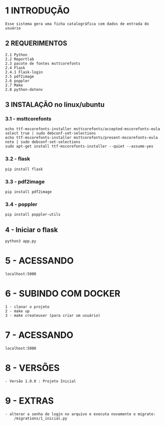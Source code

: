 # 1 INTRODUÇÃO
    Esse sistema gera uma ficha catalográfica com dados de entrada do usuário
## 2 REQUERIMENTOS
    2.1 Python
    2.2 Reportlab
    2.3 pacote de fontes msttcorefonts
    2.4 Flask
    2.4.1 Flask-login
    2.5 pdf2image
    2.6 poppler
    2.7 Make
    2.8 python-dotenv
## 3 INSTALAÇÃO no linux/ubuntu
### 3.1 - msttcorefonts    
    echo ttf-mscorefonts-installer msttcorefonts/accepted-mscorefonts-eula select true | sudo debconf-set-selections
    echo ttf-mscorefonts-installer msttcorefonts/present-mscorefonts-eula note | sudo debconf-set-selections
    sudo apt-get install ttf-mscorefonts-installer --quiet --assume-yes   
### 3.2 - flask  
    pip install flask
### 3.3 - pdf2image
    pip install pdf2image
### 3.4 - poppler
    pip install poppler-utils
## 4 - Iniciar o flask
    python3 app.py

# 5 - ACESSANDO
    localhost:5000

# 6 - SUBINDO COM DOCKER   
    1 - clonar o projeto
    2 - make up 
    3 - make createuser (para criar um usuário)  

# 7 - ACESSANDO
    localhost:5000

# 8 - VERSÕES
    - Versão 1.0.0 : Projeto Inicial

# 9 - EXTRAS
    - alterar a senha de login no arquivo e executa novamente o migrate:
        /migrations/1_inicial.py 
    

